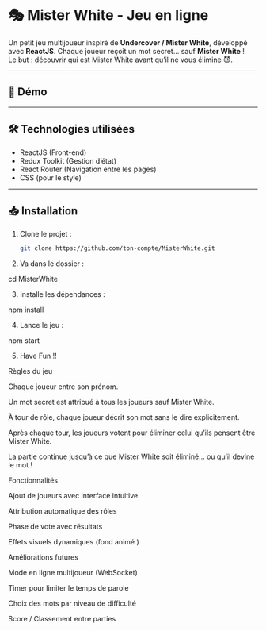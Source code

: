 # 🎭 Mister White - Jeu en ligne

Un petit jeu multijoueur inspiré de **Undercover / Mister White**, développé avec **ReactJS**. 
Chaque joueur reçoit un mot secret... sauf **Mister White** !  
Le but : découvrir qui est Mister White avant qu’il ne vous élimine 😈.

---

## 🚀 Démo


---

## 🛠️ Technologies utilisées
- ReactJS (Front-end)
- Redux Toolkit (Gestion d’état)
- React Router (Navigation entre les pages)
- CSS (pour le style)
  
---

## 📥 Installation

1. Clone le projet :
   ```bash
   git clone https://github.com/ton-compte/MisterWhite.git
   
2. Va dans le dossier :

cd MisterWhite


3. Installe les dépendances :

npm install


4. Lance le jeu :

npm start

5. Have Fun !!


Règles du jeu

Chaque joueur entre son prénom.

Un mot secret est attribué à tous les joueurs sauf Mister White.

À tour de rôle, chaque joueur décrit son mot sans le dire explicitement.

Après chaque tour, les joueurs votent pour éliminer celui qu’ils pensent être Mister White.

La partie continue jusqu’à ce que Mister White soit éliminé... ou qu’il devine le mot !


 Fonctionnalités

Ajout de joueurs avec interface intuitive

Attribution automatique des rôles

Phase de vote avec résultats

Effets visuels dynamiques (fond animé )

 Améliorations futures

Mode en ligne multijoueur (WebSocket)

Timer pour limiter le temps de parole

Choix des mots par niveau de difficulté

Score / Classement entre parties
